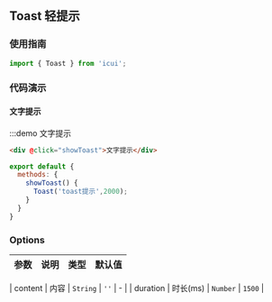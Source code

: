 <style>
.demo-toast {
  .van-button {
    margin-left: 15px;
  }
}
</style>

<script>
import { Toast } from 'packages';

export default {
  methods: {
    showToast() {
      Toast('我是提示文案，建议不超过十五字~');
    }
  }
};
</script>

## Toast 轻提示

### 使用指南

```javascript
import { Toast } from 'icui';
```

### 代码演示

#### 文字提示

:::demo 文字提示
```html
<div @click="showToast">文字提示</div>
```

```javascript
export default {
  methods: {
    showToast() {
      Toast('toast提示',2000);
    }
  }
}
```
### Options

| 参数       | 说明      | 类型       | 默认值       | 
|-----------|-----------|-----------|-------------|

| content | 内容 | `String` | `''` | - |
| duration | 时长(ms) | `Number` | `1500` |





